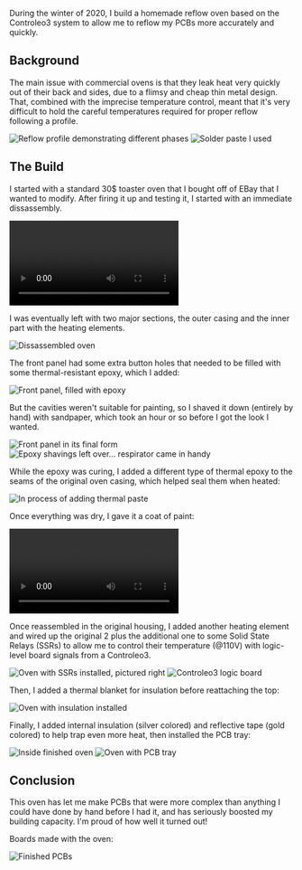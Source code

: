 During the winter of 2020, I build a homemade reflow oven based on the Controleo3 system to allow me to reflow my PCBs more accurately and quickly.

## Background

The main issue with commercial ovens is that they leak heat very quickly out of their back and sides, due to a flimsy and cheap thin metal design. That, combined with the imprecise temperature control, meant that it's very difficult to hold the careful temperatures required for proper reflow following a profile.

![Reflow profile demonstrating different phases](reflowProfile.png)
![Solder paste I used](solderPaste.jpg)

## The Build

I started with a standard 30$ toaster oven that I bought off of EBay that I wanted to modify. After firing it up and testing it, I started with an immediate dissassembly.

![Taking apart oven](takingApartOven.mov)

I was eventually left with two major sections, the outer casing and the inner part with the heating elements.

![Dissassembled oven](dissassembledOven.jpg)

The front panel had some extra button holes that needed to be filled with some thermal-resistant epoxy, which I added:

![Front panel, filled with epoxy](fillingFront.jpg)

But the cavities weren't suitable for painting, so I shaved it down (entirely by hand) with sandpaper, which took an hour or so before I got the look I wanted.

![Front panel in its final form](finalShavedFront.jpg)
![Epoxy shavings left over... respirator came in handy](shavingFront.jpg)

While the epoxy was curing, I added a different type of thermal epoxy to the seams of the original oven casing, which helped seal them when heated:

![In process of adding thermal paste](addingThermalPaste.png)

Once everything was dry, I gave it a coat of paint:

![Spray painting front](sprayPaintingFront.mov)

Once reassembled in the original housing, I added another heating element and wired up the original 2 plus the additional one to some Solid State Relays (SSRs) to allow me to control their temperature (@110V) with logic-level board signals from a Controleo3.

![Oven with SSRs installed, pictured right](ssrInstalled.jpg)
![Controleo3 logic board](controleoBoard.jpg)

Then, I added a thermal blanket for insulation before reattaching the top:

![Oven with insulation installed](insulationInstalled.jpg)

Finally, I added internal insulation (silver colored) and reflective tape (gold colored) to help trap even more heat, then installed the PCB tray:

![Inside finished oven](insideOven.jpg)
![Oven with PCB tray](outsideOven.jpg)

## Conclusion

This oven has let me make PCBs that were more complex than anything I could have done by hand before I had it, and has seriously boosted my building capacity. I'm proud of how well it turned out!

Boards made with the oven:

![Finished PCBs](boardsAssem.jpg)
